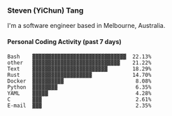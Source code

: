 ### Steven (YiChun) Tang

I'm a software engineer based in Melbourne, Australia.

#### Personal Coding Activity (past 7 days)
```
Bash    ▓▓▓▓▓▓▓▓▓▓▓▓▓▓▓▓▓▓▓▓▓▓▓▓▓▓▓▓▓▓  22.13%
other   ▓▓▓▓▓▓▓▓▓▓▓▓▓▓▓▓▓▓▓▓▓▓▓▓▓▓▓▓    21.22%
Text    ▓▓▓▓▓▓▓▓▓▓▓▓▓▓▓▓▓▓▓▓▓▓▓▓        18.29%
Rust    ▓▓▓▓▓▓▓▓▓▓▓▓▓▓▓▓▓▓▓             14.70%
Docker  ▓▓▓▓▓▓▓▓▓▓                       8.08%
Python  ▓▓▓▓▓▓▓▓                         6.35%
YAML    ▓▓▓▓▓                            4.28%
C       ▓▓▓                              2.61%
E-mail  ▓▓▓                              2.35%
```
